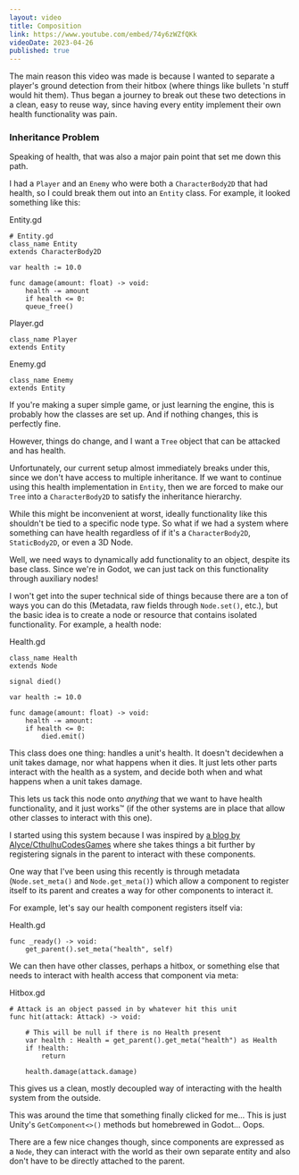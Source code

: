 ```yaml
---
layout: video
title: Composition
link: https://www.youtube.com/embed/74y6zWZfQKk
videoDate: 2023-04-26
published: true
---
```

<script>
    import PostHeader from "/src/components/post-header.svelte";
</script>

<PostHeader name="Inheritance vs Composition"/>

The main reason this video was made is because I wanted to separate a player's ground detection from their hitbox (where things like bullets 'n stuff would hit them). Thus began a journey to break out these two detections in a clean, easy to reuse way, since having every entity implement their own health functionality was pain.


### Inheritance Problem

Speaking of health, that was also a major pain point that set me down this path.

I had a `Player` and an `Enemy` who were both a `CharacterBody2D` that had health, so I could break them out into an `Entity` class. For example, it looked something like this:


Entity.gd
```gdscript
# Entity.gd
class_name Entity
extends CharacterBody2D

var health := 10.0

func damage(amount: float) -> void:
	health -= amount
	if health <= 0:
	queue_free()
```

Player.gd
```gdscript
class_name Player
extends Entity
```

Enemy.gd
```gdscript
class_name Enemy
extends Entity
```

If you're making a super simple game, or just learning the engine, this is probably how the classes are set up. And if nothing changes, this is perfectly fine.

However, things do change, and I want a `Tree` object that can be attacked and has health.

Unfortunately, our current setup almost immediately breaks under this, since we don't have access to multiple inheritance. If we want to continue using this health implementation in `Entity`, then we are forced to make our `Tree` into a `CharacterBody2D` to satisfy the inheritance hierarchy.

While this might be inconvenient at worst, ideally functionality like this shouldn't be tied to a specific node type. So what if we had a system where something can have health regardless of if it's a `CharacterBody2D`, `StaticBody2D`, or even a 3D Node.


<PostHeader name="Nodes as Components"/>

Well, we need ways to dynamically add functionality to an object, despite its base class. Since we're in Godot, we can just tack on this functionality through auxiliary nodes!

I won't get into the super technical side of things because there are a ton of ways you can do this (Metadata, raw fields through `Node.set()`, etc.), but the basic idea is to create a node or resource that contains isolated functionality. For example, a health node:

Health.gd
```gdscript
class_name Health
extends Node

signal died()

var health := 10.0

func damage(amount: float) -> void:
	health -= amount:
	if health <= 0:
		died.emit()
```

This class does one thing: handles a unit's health. It doesn't decidewhen a unit takes damage, nor what happens when it dies. It just lets other parts interact with the health as a system, and decide both when and what happens when a unit takes damage.


This lets us tack this node onto _anything_ that we want to have health functionality, and it just works™ (if the other systems are in place that allow other classes to interact with this one).

I started using this system because I was inspired by [a blog by Alyce/CthulhuCodesGames](https://alyceosbourne.github.io/godot_blog/2024/08/13/Self-Binding-Components.html) where she takes things a bit further by registering signals in the parent to interact with these components.

<PostHeader name="Metadata"/>

One way that I've been using this recently is through metadata (`Node.set_meta()` and `Node.get_meta()`) which allow a component to register itself to its parent and creates a way for other components to interact it.

For example, let's say our health component registers itself via:

Health.gd
```gdscript
func _ready() -> void:
	get_parent().set_meta("health", self)
```

We can then have other classes, perhaps a hitbox, or something else that needs to interact with health access that component via meta:

Hitbox.gd
```gdscript
# Attack is an object passed in by whatever hit this unit
func hit(attack: Attack) -> void:

	# This will be null if there is no Health present
	var health : Health = get_parent().get_meta("health") as Health
	if !health:
		return
	
	health.damage(attack.damage)
```

This gives us a clean, mostly decoupled way of interacting with the health system from the outside.


<PostHeader name="Unity"/>


This was around the time that something finally clicked for me... This is just Unity's `GetComponent<>()` methods but homebrewed in Godot... Oops.

There are a few nice changes though, since components are expressed as a `Node`, they can interact with the world as their own separate entity and also don't have to be directly attached to the parent.